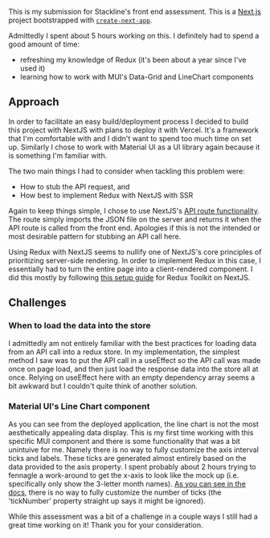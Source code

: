 This is my submission for Stackline's front end assessment. This is a [Next.js](https://nextjs.org/) project bootstrapped with [`create-next-app`](https://github.com/vercel/next.js/tree/canary/packages/create-next-app). 

Admittedly I spent about 5 hours working on this. I definitely had to spend a good amount of time:

 - refreshing my knowledge of Redux (it's been about a year since I've used it)
 - learning how to work with MUI's Data-Grid and LineChart components

## Approach
In order to facilitate an easy build/deployment process I decided to build this project with NextJS with plans to deploy it with Vercel. It's a framework that I'm comfortable with and I didn't want to spend too much time on set up. Similarly I chose to work with Material UI as a UI library again because it is something I'm familiar with. 

The two main things I had to consider when tackling this problem were:

- How to stub the API request, and
- How best to implement Redux with NextJS with SSR

Again to keep things simple, I chose to use NextJS's [API route functionality](https://nextjs.org/docs/pages/building-your-application/routing/api-routes). The route simply imports the JSON file on the server and returns it when the API route is called from the front end. Apologies if this is not the intended or most desirable pattern for stubbing an API call here.

Using Redux with NextJS seems to nullify one of NextJS's core principles of prioritizing server-side rendering. In order to implement Redux in this case, I essentially had to turn the entire page into a client-rendered component. I did this mostly by following [this setup guide](https://redux.js.org/usage/nextjs) for Redux Toolkit on NextJS.

## Challenges
### When to load the data into the store
I admittedly am not entirely familiar with the best practices for loading data from an API call into a redux store. In my implementation, the simplest method I saw was to put the API call in a useEffect so the API call was made once on page load, and then just load the response data into the store all at once. Relying on useEffect here with an empty dependency array seems a bit awkward but I couldn't quite think of another solution. 

### Material UI's Line Chart component
As you can see from the deployed application, the line chart is not the most aesthetically appealing data display. This is my first time working with this specific MUI component and there is some functionality that was a bit unintuive for me. Namely there is no way to fully customize the axis interval ticks and labels. These ticks are generated almost entirely based on the data provided to the axis property. I spent probably about 2 hours trying to fennagle a work-around to get the x-axis to look like the mock up (i.e. specifically only show the 3-letter month names). [As you can see in the docs](https://mui.com/x/api/charts/axis-config/), there is no way to fully customize the number of ticks (the 'tickNumber' property straight up says it might be ignored). 

While this assessment was a bit of a challenge in a couple ways I still had a great time working on it! Thank you for your consideration.